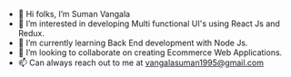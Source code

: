 - 👋 Hi folks, I’m Suman Vangala
- 👀 I’m interested in developing Multi functional UI's using React Js and Redux.
- 🌱 I’m currently learning Back End development with Node Js.
- 💞️ I’m looking to collaborate on creating Ecommerce Web Applications.
- 📫 Can always reach out to me at vangalasuman1995@gmail.com

<!---
Suman-prog/Suman-prog is a ✨ special ✨ repository because its `README.md` (this file) appears on your GitHub profile.
You can click the Preview link to take a look at your changes.
--->
